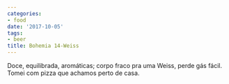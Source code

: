 ```yaml
---
categories:
- food
date: '2017-10-05'
tags:
- beer
title: Bohemia 14-Weiss
---
```


Doce, equilibrada, aromáticas; corpo fraco pra uma Weiss, perde gás fácil. Tomei com pizza que achamos perto de casa.